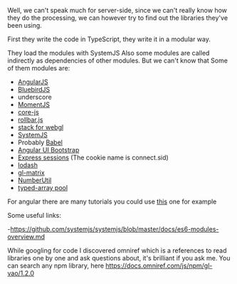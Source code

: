 Well, we can't speak much for server-side, since we can't really know how they do the processing, we can however try to find out the libraries they've been using.

First they write the code in TypeScript, they write it in a modular way.

They load the modules with SystemJS
Also some modules are called indirectly as dependencies of other modules. But we can't know that
Some of them modules are: 

- [AngularJS](https://angularjs.org/)
- [BluebirdJS](http://bluebirdjs.com/)
- underscore
- [MomentJS](http://momentjs.com/guides/)
- [core-js](https://www.npmjs.com/package/core-js)
- [rollbar.js](https://rollbar.com/docs/notifier/rollbar.js/)
- [stack for webgl](http://stack.gl/)
- [SystemJS](https://www.npmjs.com/package/systemjs-builder)
- Probably [Babel](https://babeljs.io/)
- [Angular UI Bootstrap](https://angular-ui.github.io/bootstrap/)
- [Express sessions](https://github.com/expressjs/session) (The cookie name is connect.sid)
- [lodash](https://lodash.com/)
- [gl-matrix](https://github.com/toji/gl-matrix)
- [NumberUtil](https://github.com/mattdesl/number-util)
- [typed-array pool](https://github.com/mikolalysenko/typedarray-pool)


For angular there are many tutorials you could use [this](http://www.w3schools.com/angular/angular_scopes.asp) one for example

Some useful links:

  -https://github.com/systemjs/systemjs/blob/master/docs/es6-modules-overview.md

While googling for code I discovered omniref which is a references to read libraries one by one and ask questions about, it's brilliant if you ask me.
You can search any npm library, here
https://docs.omniref.com/js/npm/gl-vao/1.2.0